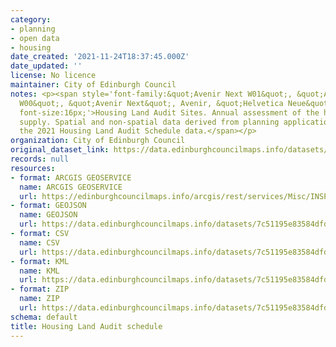 ```yaml
---
category:
- planning
- open data
- housing
date_created: '2021-11-24T18:37:45.000Z'
date_updated: ''
license: No licence
maintainer: City of Edinburgh Council
notes: <p><span style='font-family:&quot;Avenir Next W01&quot;, &quot;Avenir Next
  W00&quot;, &quot;Avenir Next&quot;, Avenir, &quot;Helvetica Neue&quot;, sans-serif;
  font-size:16px;'>Housing Land Audit Sites. Annual assessment of the housing land
  supply. Spatial and non-spatial data derived from planning applications. This is
  the 2021 Housing Land Audit Schedule data.</span></p>
organization: City of Edinburgh Council
original_dataset_link: https://data.edinburghcouncilmaps.info/datasets/7c51195e83584dfd8f79ca6e123ed668_13
records: null
resources:
- format: ARCGIS GEOSERVICE
  name: ARCGIS GEOSERVICE
  url: https://edinburghcouncilmaps.info/arcgis/rest/services/Misc/INSPIRE/MapServer/13
- format: GEOJSON
  name: GEOJSON
  url: https://data.edinburghcouncilmaps.info/datasets/7c51195e83584dfd8f79ca6e123ed668_13.geojson?outSR=%7B%22latestWkid%22%3A27700%2C%22wkid%22%3A27700%7D
- format: CSV
  name: CSV
  url: https://data.edinburghcouncilmaps.info/datasets/7c51195e83584dfd8f79ca6e123ed668_13.csv?outSR=%7B%22latestWkid%22%3A27700%2C%22wkid%22%3A27700%7D
- format: KML
  name: KML
  url: https://data.edinburghcouncilmaps.info/datasets/7c51195e83584dfd8f79ca6e123ed668_13.kml?outSR=%7B%22latestWkid%22%3A27700%2C%22wkid%22%3A27700%7D
- format: ZIP
  name: ZIP
  url: https://data.edinburghcouncilmaps.info/datasets/7c51195e83584dfd8f79ca6e123ed668_13.zip?outSR=%7B%22latestWkid%22%3A27700%2C%22wkid%22%3A27700%7D
schema: default
title: Housing Land Audit schedule
---
```

